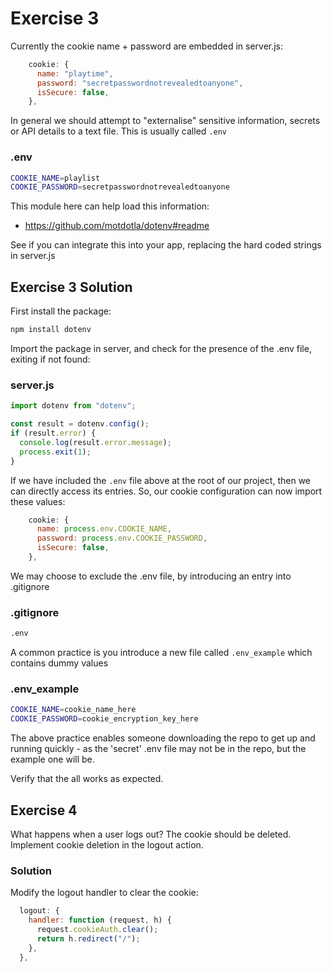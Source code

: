 # Exercise 3

Currently the cookie name + password are embedded in server.js:

~~~javascript
    cookie: {
      name: "playtime",
      password: "secretpasswordnotrevealedtoanyone",
      isSecure: false,
    },
~~~

In general we should attempt to "externalise" sensitive information, secrets or API details to a text file. This is usually called `.env`

### .env

~~~bash
COOKIE_NAME=playlist
COOKIE_PASSWORD=secretpasswordnotrevealedtoanyone
~~~

This module here can help load this information:

- <https://github.com/motdotla/dotenv#readme>

See if you can integrate this into your app, replacing the hard coded strings in server.js

## Exercise 3 Solution

First install the package:

~~~bash
npm install dotenv
~~~

Import the package in server, and check for the presence of the .env file, exiting if not found:

### server.js

~~~javascript
import dotenv from "dotenv";

const result = dotenv.config();
if (result.error) {
  console.log(result.error.message);
  process.exit(1);
}
~~~

If we have included the `.env` file above at the root of our project, then we can directly access its entries. So, our cookie configuration can now import these values:

~~~javascript
    cookie: {
      name: process.env.COOKIE_NAME,
      password: process.env.COOKIE_PASSWORD,
      isSecure: false,
    },
~~~

We may choose to exclude the .env file, by introducing an entry into .gitignore

### .gitignore

~~~bash
.env
~~~

A common practice is you introduce a new file called `.env_example` which contains dummy values

### .env_example

~~~bash
COOKIE_NAME=cookie_name_here
COOKIE_PASSWORD=cookie_encryption_key_here
~~~

The above practice enables someone downloading the repo to get up and running quickly - as the 'secret' .env file may not be in the repo, but the example one will be.

Verify that the all works as expected.



## Exercise 4

What happens when a user logs out? The cookie should be deleted. Implement cookie deletion in the logout action.

### Solution

Modify the logout handler to clear the cookie:

~~~javascript
  logout: {
    handler: function (request, h) {
      request.cookieAuth.clear();
      return h.redirect("/");
    },
  },
~~~

